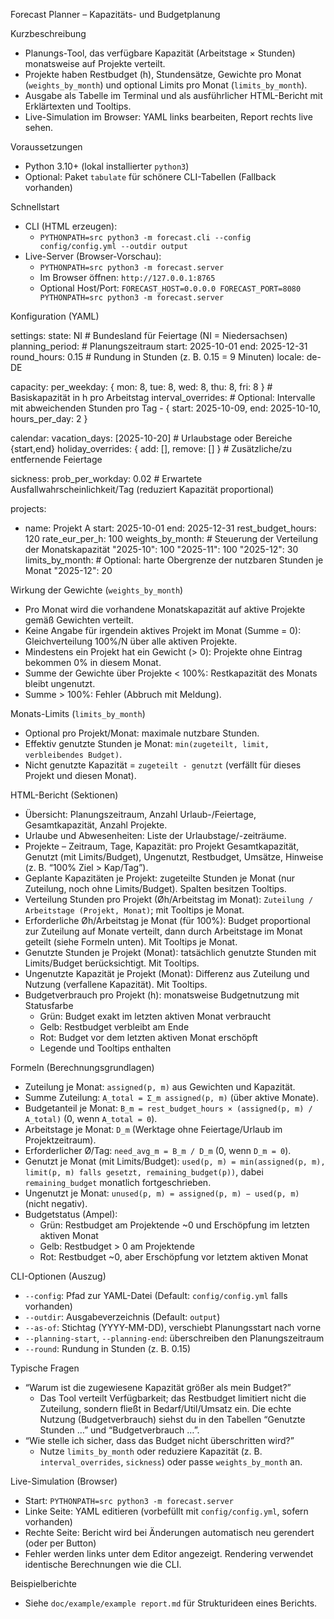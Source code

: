 Forecast Planner – Kapazitäts- und Budgetplanung

Kurzbeschreibung
- Planungs-Tool, das verfügbare Kapazität (Arbeitstage × Stunden) monatsweise auf Projekte verteilt.
- Projekte haben Restbudget (h), Stundensätze, Gewichte pro Monat (`weights_by_month`) und optional Limits pro Monat (`limits_by_month`).
- Ausgabe als Tabelle im Terminal und als ausführlicher HTML-Bericht mit Erklärtexten und Tooltips.
- Live-Simulation im Browser: YAML links bearbeiten, Report rechts live sehen.

Voraussetzungen
- Python 3.10+ (lokal installierter `python3`)
- Optional: Paket `tabulate` für schönere CLI-Tabellen (Fallback vorhanden)

Schnellstart
- CLI (HTML erzeugen):
  - `PYTHONPATH=src python3 -m forecast.cli --config config/config.yml --outdir output`
- Live-Server (Browser-Vorschau):
  - `PYTHONPATH=src python3 -m forecast.server`
  - Im Browser öffnen: `http://127.0.0.1:8765`
  - Optional Host/Port: `FORECAST_HOST=0.0.0.0 FORECAST_PORT=8080 PYTHONPATH=src python3 -m forecast.server`

Konfiguration (YAML)

settings:
  state: NI                 # Bundesland für Feiertage (NI = Niedersachsen)
  planning_period:          # Planungszeitraum
    start: 2025-10-01
    end: 2025-12-31
  round_hours: 0.15         # Rundung in Stunden (z. B. 0.15 = 9 Minuten)
  locale: de-DE

capacity:
  per_weekday: { mon: 8, tue: 8, wed: 8, thu: 8, fri: 8 }  # Basiskapazität in h pro Arbeitstag
  interval_overrides:                                       # Optional: Intervalle mit abweichenden Stunden pro Tag
    - { start: 2025-10-09, end: 2025-10-10, hours_per_day: 2 }

calendar:
  vacation_days: [2025-10-20]          # Urlaubstage oder Bereiche {start,end}
  holiday_overrides: { add: [], remove: [] }  # Zusätzliche/zu entfernende Feiertage

sickness:
  prob_per_workday: 0.02    # Erwartete Ausfallwahrscheinlichkeit/Tag (reduziert Kapazität proportional)

projects:
  - name: Projekt A
    start: 2025-10-01
    end: 2025-12-31
    rest_budget_hours: 120
    rate_eur_per_h: 100
    weights_by_month:            # Steuerung der Verteilung der Monatskapazität
      "2025-10": 100
      "2025-11": 100
      "2025-12": 30
    limits_by_month:             # Optional: harte Obergrenze der nutzbaren Stunden je Monat
      "2025-12": 20

Wirkung der Gewichte (`weights_by_month`)
- Pro Monat wird die vorhandene Monatskapazität auf aktive Projekte gemäß Gewichten verteilt.
- Keine Angabe für irgendein aktives Projekt im Monat (Summe = 0): Gleichverteilung 100%/N über alle aktiven Projekte.
- Mindestens ein Projekt hat ein Gewicht (> 0): Projekte ohne Eintrag bekommen 0% in diesem Monat.
- Summe der Gewichte über Projekte < 100%: Restkapazität des Monats bleibt ungenutzt.
- Summe > 100%: Fehler (Abbruch mit Meldung).

Monats-Limits (`limits_by_month`)
- Optional pro Projekt/Monat: maximale nutzbare Stunden.
- Effektiv genutzte Stunden je Monat: `min(zugeteilt, limit, verbleibendes Budget)`.
- Nicht genutzte Kapazität = `zugeteilt - genutzt` (verfällt für dieses Projekt und diesen Monat).

HTML-Bericht (Sektionen)
- Übersicht: Planungszeitraum, Anzahl Urlaub-/Feiertage, Gesamtkapazität, Anzahl Projekte.
- Urlaube und Abwesenheiten: Liste der Urlaubstage/-zeiträume.
- Projekte – Zeitraum, Tage, Kapazität: pro Projekt Gesamtkapazität, Genutzt (mit Limits/Budget), Ungenutzt, Restbudget, Umsätze, Hinweise (z. B. “100% Ziel > Kap/Tag”).
- Geplante Kapazitäten je Projekt: zugeteilte Stunden je Monat (nur Zuteilung, noch ohne Limits/Budget). Spalten besitzen Tooltips.
- Verteilung Stunden pro Projekt (Øh/Arbeitstag im Monat): `Zuteilung / Arbeitstage (Projekt, Monat)`; mit Tooltips je Monat.
- Erforderliche Øh/Arbeitstag je Monat (für 100%): Budget proportional zur Zuteilung auf Monate verteilt, dann durch Arbeitstage im Monat geteilt (siehe Formeln unten). Mit Tooltips je Monat.
- Genutzte Stunden je Projekt (Monat): tatsächlich genutzte Stunden mit Limits/Budget berücksichtigt. Mit Tooltips.
- Ungenutzte Kapazität je Projekt (Monat): Differenz aus Zuteilung und Nutzung (verfallene Kapazität). Mit Tooltips.
- Budgetverbrauch pro Projekt (h): monatsweise Budgetnutzung mit Statusfarbe
  - Grün: Budget exakt im letzten aktiven Monat verbraucht
  - Gelb: Restbudget verbleibt am Ende
  - Rot: Budget vor dem letzten aktiven Monat erschöpft
  - Legende und Tooltips enthalten

Formeln (Berechnungsgrundlagen)
- Zuteilung je Monat: `assigned(p, m)` aus Gewichten und Kapazität.
- Summe Zuteilung: `A_total = Σ_m assigned(p, m)` (über aktive Monate).
- Budgetanteil je Monat: `B_m = rest_budget_hours × (assigned(p, m) / A_total)` (0, wenn `A_total = 0`).
- Arbeitstage je Monat: `D_m` (Werktage ohne Feiertage/Urlaub im Projektzeitraum).
- Erforderlicher Ø/Tag: `need_avg_m = B_m / D_m` (0, wenn `D_m = 0`).
- Genutzt je Monat (mit Limits/Budget): `used(p, m) = min(assigned(p, m), limit(p, m) falls gesetzt, remaining_budget(p))`, dabei `remaining_budget` monatlich fortgeschrieben.
- Ungenutzt je Monat: `unused(p, m) = assigned(p, m) − used(p, m)` (nicht negativ).
- Budgetstatus (Ampel):
  - Grün: Restbudget am Projektende ~0 und Erschöpfung im letzten aktiven Monat
  - Gelb: Restbudget > 0 am Projektende
  - Rot: Restbudget ~0, aber Erschöpfung vor letztem aktiven Monat

CLI-Optionen (Auszug)
- `--config`: Pfad zur YAML-Datei (Default: `config/config.yml` falls vorhanden)
- `--outdir`: Ausgabeverzeichnis (Default: `output`)
- `--as-of`: Stichtag (YYYY-MM-DD), verschiebt Planungsstart nach vorne
- `--planning-start`, `--planning-end`: überschreiben den Planungszeitraum
- `--round`: Rundung in Stunden (z. B. 0.15)

Typische Fragen
- “Warum ist die zugewiesene Kapazität größer als mein Budget?”
  - Das Tool verteilt Verfügbarkeit; das Restbudget limitiert nicht die Zuteilung, sondern fließt in Bedarf/Util/Umsatz ein. Die echte Nutzung (Budgetverbrauch) siehst du in den Tabellen “Genutzte Stunden …” und “Budgetverbrauch …”.
- “Wie stelle ich sicher, dass das Budget nicht überschritten wird?”
  - Nutze `limits_by_month` oder reduziere Kapazität (z. B. `interval_overrides`, `sickness`) oder passe `weights_by_month` an.

Live-Simulation (Browser)
- Start: `PYTHONPATH=src python3 -m forecast.server`
- Linke Seite: YAML editieren (vorbefüllt mit `config/config.yml`, sofern vorhanden)
- Rechte Seite: Bericht wird bei Änderungen automatisch neu gerendert (oder per Button)
- Fehler werden links unter dem Editor angezeigt. Rendering verwendet identische Berechnungen wie die CLI.

Beispielberichte
- Siehe `doc/example/example report.md` für Strukturideen eines Berichts.

